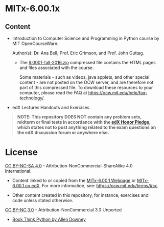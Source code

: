 #  MITx-6.00.1x

## Content

* Introduction to Computer Science and Programming in Python course by MIT OpenCourseWare.

	Author(s): Dr. Ana Bell, Prof. Eric Grimson, and Prof. John Guttag.

	* The [6.0001-fall-2016.zip](https://github.com/andrefcodes/mitx-6001x/raw/refs/heads/main/6.0001-fall-2016.zip) compressed file contains the HTML pages and files associated with the course. 

		Some materials - such as videos, java applets, and other special content - are not posted on the OCW server, and are therefore not part of this compressed file. To download these resources to your computer, please read the FAQ at https://ocw.mit.edu/help/faq-technology/.

* edX Lectures Handouts and Exercises.

> **NOTE: This repository DOES NOT contain any problem sets, midterm or final tests in accordance with the [edX Honor Pledge](https://www.edx.org/edx-terms-service#honor-code), which states not to post anything related to the exam questions on the edX discussion forum or anywhere else.**

# License

[CC BY-NC-SA 4.0](https://github.com/andrefcodes/mitx-6001x/blob/main/LICENSE) - Attribution-NonCommercial-ShareAlike 4.0 International. 

* Content linked to or copied from the [MITx-6.00.1 Webpage](https://ocw.mit.edu/courses/electrical-engineering-and-computer-science/6-0001-introduction-to-computer-science-and-programming-in-python-fall-2016/) or [MITx-6.00.1 on edX](https://www.edx.org/course/introduction-to-computer-science-and-programming-7?index=product&queryID=16e15acacabe60a401a89d01e00729db&position=1). For more information, see: https://ocw.mit.edu/terms/#cc

* Other content created in this repository, for instance, exercises and code unless stated otherwise.

[CC BY-NC 3.0](https://creativecommons.org/licenses/by-nc/3.0/) - Attribution-NonCommercial 3.0 Unported

* [Book Think Python by Allen Downey](https://github.com/andrefcodes/mitx-6001x/blob/main/Additional%20resources/thinkpython2.pdf)
